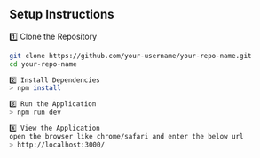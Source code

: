 ##  Setup Instructions

1️⃣ Clone the Repository
```sh
git clone https://github.com/your-username/your-repo-name.git
cd your-repo-name

2️⃣ Install Dependencies
> npm install

3️⃣ Run the Application
> npm run dev

4️⃣ View the Application
open the browser like chrome/safari and enter the below url
> http://localhost:3000/
